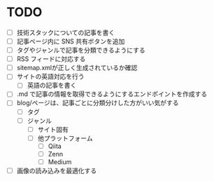 # TODO

- [ ] 技術スタックについての記事を書く
- [ ] 記事ページ内に SNS 共有ボタンを追加
- [ ] タグやジャンルで記事を分類できるようにする
- [ ] RSS フィードに対応する
- [ ] sitemap.xmlが正しく生成されているか確認
- [ ] サイトの英語対応を行う
  - [ ] 英語の記事を書く
- [ ] .md で記事の情報を取得できるようにするエンドポイントを作成する
- [ ] blog/ページは、記事ごとに分類分けした方がいい気がする
  - [ ] タグ
  - [ ] ジャンル
    - [ ] サイト固有
    - [ ] 他プラットフォーム
      - [ ] Qiita
      - [ ] Zenn
      - [ ] Medium
- [ ] 画像の読み込みを最適化する
